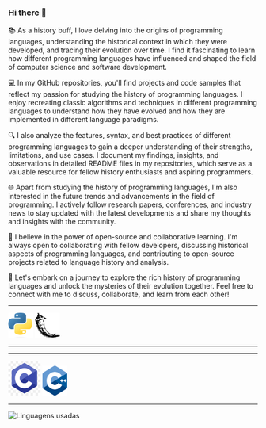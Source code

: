 ### Hi there 👋

📚 As a history buff, I love delving into the origins of programming languages, understanding the historical context in which they were developed, and tracing their evolution over time. I find it fascinating to learn how different programming languages have influenced and shaped the field of computer science and software development.

💻 In my GitHub repositories, you'll find projects and code samples that reflect my passion for studying the history of programming languages. I enjoy recreating classic algorithms and techniques in different programming languages to understand how they have evolved and how they are implemented in different language paradigms.

🔍 I also analyze the features, syntax, and best practices of different programming languages to gain a deeper understanding of their strengths, limitations, and use cases. I document my findings, insights, and observations in detailed README files in my repositories, which serve as a valuable resource for fellow history enthusiasts and aspiring programmers.

🌐 Apart from studying the history of programming languages, I'm also interested in the future trends and advancements in the field of programming. I actively follow research papers, conferences, and industry news to stay updated with the latest developments and share my thoughts and insights with the community.

📖 I believe in the power of open-source and collaborative learning. I'm always open to collaborating with fellow developers, discussing historical aspects of programming languages, and contributing to open-source projects related to language history and analysis.

🚀 Let's embark on a journey to explore the rich history of programming languages and unlock the mysteries of their evolution together. Feel free to connect with me to discuss, collaborate, and learn from each other!

<hr>

<img src="https://github.com/binarymath/logos/blob/master/python.png" alt="Logo Flask" width="50" height="50"> <img src="https://github.com/binarymath/logos/blob/master/flask-icon.webp" alt="Logo Flask" width="50" height="50">

<hr>

<hr>

<img src="https://github.com/binarymath/logos/blob/master/C.jpg" alt="Logo C" width="65" height="70"> <img src="https://github.com/binarymath/logos/blob/master/C%2B%2B.png" alt="Logo C++" width="50" height="60">

<hr>

![Linguagens usadas](https://github-readme-stats.vercel.app/api/top-langs/?binarymath=<binarymath>)


